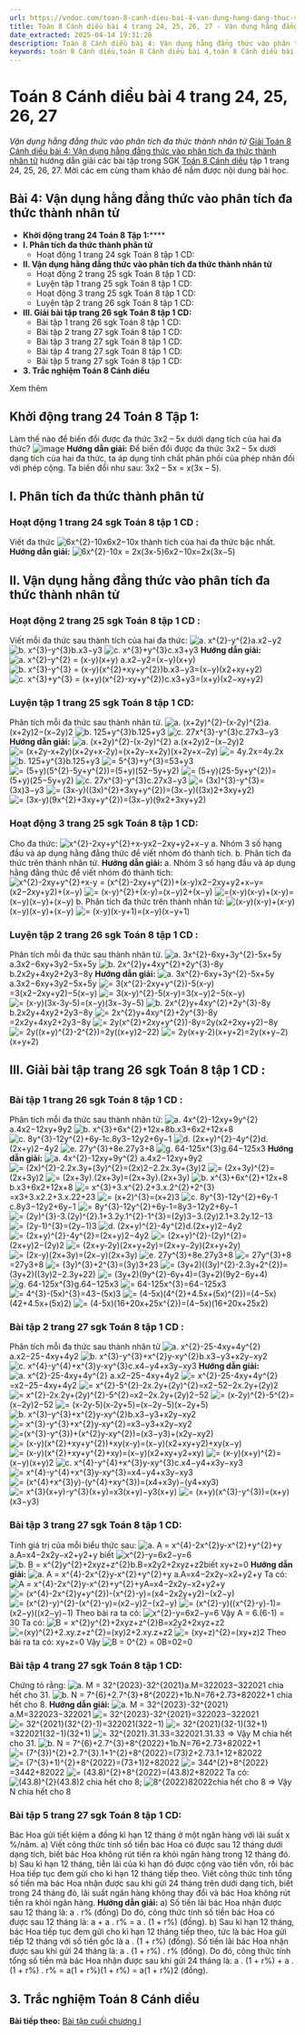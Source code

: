 ```yaml
---
url: https://vndoc.com/toan-8-canh-dieu-bai-4-van-dung-hang-dang-thuc-vao-phan-tich-da-thuc-thanh-nhan-tu-296223
title: Toán 8 Cánh diều bài 4 trang 24, 25, 26, 27 - Vận dụng hằng đẳng thức vào phân tích đa thức thành nhân tử - VnDoc.com
date_extracted: 2025-04-14 19:31:28
description: Toán 8 Cánh diều bài 4: Vận dụng hằng đẳng thức vào phân tích đa thức thành nhân tử được VnDoc biên soạn lời giải nhằm giúp các em nắm được nội dung bài Vận dụng hằng đẳng thức vào phân tích đa thức thành nhân tử, Toán 8 sách Cánh diều. Mời các em tham khảo lời giải
keywords: toán 8 Cánh diều,toán 8 Cánh diều bài 4,toán 8 Cánh diều bài Vận dụng hằng đẳng thức vào phân tích đa thức thành nhân tử,toán lớp 8 Cánh diều,giải toán 8 Cánh diều,giải sgk toán 8 Cánh diều,sgk toán 8 Cánh diều,sách giáo khoa toán 8 Cánh diều,toán 8 Vận dụng hằng đẳng thức vào phân tích đa thức thành nhân tử,Vận dụng hằng đẳng thức vào phân tích đa thức thành nhân tử,Toán 8 Cánh diều trang 24,Toán 8 Cánh diều trang 25,Toán 8 Cánh diều trang 26,Toán 8 Cánh diều trang 27
---
```


# Toán 8 Cánh diều bài 4 trang 24, 25, 26, 27
 _Vận dụng hằng đẳng thức vào phân tích đa thức thành nhân tử_
[Giải Toán 8 Cánh diều bài 4: Vận dụng hằng đẳng thức vào phân tích đa thức thành nhân tử](<https://vndoc.com/toan-8-canh-dieu-bai-4-van-dung-hang-dang-thuc-vao-phan-tich-da-thuc-thanh-nhan-tu-296223>) hướng dẫn giải các bài tập trong SGK [Toán 8 Cánh diều](<https://vndoc.com/giai-toan-lop8>) tập 1 trang 24, 25, 26, 27. Mời các em cùng tham khảo để nắm được nội dung bài học.
## **Bài 4: Vận dụng hằng đẳng thức vào phân tích đa thức thành nhân tử**
  * **Khởi động trang 24 Toán 8 Tập 1:******
  * **I. Phân tích đa thức thành phân tử**
    * Hoạt động 1 trang 24 sgk Toán 8 tập 1 CD:
  * **II. Vận dụng hằng đẳng thức vào phân tích đa thức thành nhân tử**
    * Hoạt động 2 trang 25 sgk Toán 8 tập 1 CD:
    * Luyện tập 1 trang 25 sgk Toán 8 tập 1 CD: 
    * Hoạt động 3 trang 25 sgk Toán 8 tập 1 CD: 
    * Luyện tập 2 trang 26 sgk Toán 8 tập 1 CD:
  * **III. Giải bài tập trang 26 sgk Toán 8 tập 1 CD:**
    * Bài tập 1 trang 26 sgk Toán 8 tập 1 CD: 
    * Bài tập 2 trang 27 sgk Toán 8 tập 1 CD:
    * Bài tập 3 trang 27 sgk Toán 8 tập 1 CD: 
    * Bài tập 4 trang 27 sgk Toán 8 tập 1 CD: 
    * Bài tập 5 trang 27 sgk Toán 8 tập 1 CD: 
  * **3\. Trắc nghiệm Toán 8 Cánh diều**

Xem thêm
## **Khởi động trang 24 Toán 8 Tập 1:**
Làm thế nào để biến đổi được đa thức 3x2 – 5x dưới dạng tích của hai đa thức?
![image](https://i.vdoc.vn/data/image/2023/10/11/toan-8-canh-dieu.png)
**Hướng dẫn giải:**
Để biến đổi được đa thức 3x2 – 5x dưới dạng tích của hai đa thức, ta áp dụng tính chất phân phối của phép nhân đối với phép cộng.
Ta biến đổi như sau: 3x2 – 5x = x\(3x – 5\).
## I. Phân tích đa thức thành phân tử
### **Hoạt động 1 trang 24 sgk Toán 8 tập 1 CD** :
Viết đa thức ![6x^{2}-10x](https://i.vdoc.vn/data/image/blank.png)6x2−10x thành tích của hai đa thức bậc nhất.
**Hướng dẫn giải:**
![6x^{2}-10x = 2x\(3x-5\)](https://i.vdoc.vn/data/image/blank.png)6x2−10x=2x\(3x−5\)
## II. Vận dụng hằng đẳng thức vào phân tích đa thức thành nhân tử
### **Hoạt động 2 trang 25 sgk Toán 8 tập 1 CD** :
Viết mỗi đa thức sau thành tích của hai đa thức:
![a. x^{2}-y^{2}](https://i.vdoc.vn/data/image/blank.png)a.x2−y2
![b. x^{3}-y^{3}](https://i.vdoc.vn/data/image/blank.png)b.x3−y3
![c. x^{3}+y^{3}](https://i.vdoc.vn/data/image/blank.png)c.x3+y3
**Hướng dẫn giải:**
![a. x^{2}-y^{2} = \(x-y\)\(x+y\)](https://i.vdoc.vn/data/image/blank.png) a.x2−y2=\(x−y\)\(x+y\)
![b. x^{3}-y^{3} = \(x-y\)\(x^{2}+xy+y^{2}\)](https://i.vdoc.vn/data/image/blank.png)b.x3−y3=\(x−y\)\(x2+xy+y2\)
![c. x^{3}+y^{3} = \(x+y\)\(x^{2}-xy+y^{2}\)](https://i.vdoc.vn/data/image/blank.png)c.x3+y3=\(x+y\)\(x2−xy+y2\)
### **Luyện tập 1 trang 25 sgk Toán 8 tập 1 CD:**
Phân tích mỗi đa thức sau thành nhân tử.
![a. \(x+2y\)^{2}-\(x-2y\)^{2}](https://i.vdoc.vn/data/image/blank.png)a.\(x+2y\)2−\(x−2y\)2
![b. 125+y^{3}](https://i.vdoc.vn/data/image/blank.png)b.125+y3
![c. 27x^{3}-y^{3}](https://i.vdoc.vn/data/image/blank.png)c.27x3−y3
**Hướng dẫn giải:**
![a. \(x+2y\)^{2}-\(x-2y\)^{2}](https://i.vdoc.vn/data/image/blank.png) a.\(x+2y\)2−\(x−2y\)2
![= \(x+2y-x+2y\)\(x+2y+x-2y\)](https://i.vdoc.vn/data/image/blank.png)=\(x+2y−x+2y\)\(x+2y+x−2y\)
![= 4y.2x](https://i.vdoc.vn/data/image/blank.png)=4y.2x
![b. 125+y^{3}](https://i.vdoc.vn/data/image/blank.png)b.125+y3
![= 5^{3}+y^{3}](https://i.vdoc.vn/data/image/blank.png)=53+y3
![= \(5+y\)\(5^{2}-5y+y^{2}\)](https://i.vdoc.vn/data/image/blank.png)=\(5+y\)\(52−5y+y2\)
![= \(5+y\)\(25-5y+y^{2}\)](https://i.vdoc.vn/data/image/blank.png)=\(5+y\)\(25−5y+y2\)
![c. 27x^{3}-y^{3}](https://i.vdoc.vn/data/image/blank.png)c.27x3−y3
![= \(3x\)^{3}-y^{3}](https://i.vdoc.vn/data/image/blank.png)=\(3x\)3−y3
![= \(3x-y\)\(\(3x\)^{2}+3xy+y^{2}\)](https://i.vdoc.vn/data/image/blank.png)=\(3x−y\)\(\(3x\)2+3xy+y2\)
![= \(3x-y\)\(9x^{2}+3xy+y^{2}\)](https://i.vdoc.vn/data/image/blank.png)=\(3x−y\)\(9x2+3xy+y2\)
### **Hoạt động 3 trang 25 sgk Toán 8 tập 1 CD:**
Cho đa thức: ![x^{2}-2xy+y^{2}+x-y](https://i.vdoc.vn/data/image/blank.png)x2−2xy+y2+x−y
a. Nhóm 3 số hạng đầu và áp dụng hằng đẳng thức để viết nhóm đó thành tích.
b. Phân tích đa thức trên thành nhân tử.
**Hướng dẫn giải:**
a. Nhóm 3 số hạng đầu và áp dụng hằng đẳng thức để viết nhóm đó thành tích:
![x^{2}-2xy+y^{2}+x-y = \(x^{2}-2xy+y^{2}\)+\(x-y\)](https://i.vdoc.vn/data/image/blank.png)x2−2xy+y2+x−y=\(x2−2xy+y2\)+\(x−y\)
![= \(x-y\)^{2}+\(x-y\)](https://i.vdoc.vn/data/image/blank.png)=\(x−y\)2+\(x−y\)
![=\(x-y\)\(x-y\)+\(x-y\)](https://i.vdoc.vn/data/image/blank.png)=\(x−y\)\(x−y\)+\(x−y\)
b. Phân tích đa thức trên thành nhân tử:
![\(x-y\)\(x-y\)+\(x-y\)](https://i.vdoc.vn/data/image/blank.png)\(x−y\)\(x−y\)+\(x−y\)
![= \(x-y\)\(x-y+1\)](https://i.vdoc.vn/data/image/blank.png)=\(x−y\)\(x−y+1\)
### **Luyện tập 2 trang 26 sgk Toán 8 tập 1 CD** :
Phân tích mỗi đa thức sau thành nhân tử.
![a. 3x^{2}-6xy+3y^{2}-5x+5y](https://i.vdoc.vn/data/image/blank.png)a.3x2−6xy+3y2−5x+5y
![b. 2x^{2}y+4xy^{2}+2y^{3}-8y](https://i.vdoc.vn/data/image/blank.png)b.2x2y+4xy2+2y3−8y
**Hướng dẫn giải:**
![a. 3x^{2}-6xy+3y^{2}-5x+5y](https://i.vdoc.vn/data/image/blank.png) a.3x2−6xy+3y2−5x+5y
![= 3\(x^{2}-2xy+y^{2}\)-5\(x-y\)](https://i.vdoc.vn/data/image/blank.png)=3\(x2−2xy+y2\)−5\(x−y\)
![= 3\(x-y\)^{2}-5\(x-y\)](https://i.vdoc.vn/data/image/blank.png)=3\(x−y\)2−5\(x−y\)
![= \(x-y\)\(3x-3y-5\)](https://i.vdoc.vn/data/image/blank.png)=\(x−y\)\(3x−3y−5\)
![b. 2x^{2}y+4xy^{2}+2y^{3}-8y](https://i.vdoc.vn/data/image/blank.png)b.2x2y+4xy2+2y3−8y
![= 2x^{2}y+4xy^{2}+2y^{3}-8y](https://i.vdoc.vn/data/image/blank.png)=2x2y+4xy2+2y3−8y
![= 2y\(x^{2}+2xy+y^{2}\)-8y](https://i.vdoc.vn/data/image/blank.png)=2y\(x2+2xy+y2\)−8y
![= 2y\(\(x+y\)^{2}-2^{2}\)](https://i.vdoc.vn/data/image/blank.png)=2y\(\(x+y\)2−22\)
![= 2y\(x+y-2\)\(x+y+2\)](https://i.vdoc.vn/data/image/blank.png)=2y\(x+y−2\)\(x+y+2\)
## III. Giải bài tập **trang 26 sgk Toán 8 tập 1 CD** :
## 
### **Bài tập 1 trang 26 sgk Toán 8 tập 1 CD** :
Phân tích mỗi đa thức sau thành nhân tử:
![a. 4x^{2}-12xy+9y^{2}](https://i.vdoc.vn/data/image/blank.png)a.4x2−12xy+9y2
![b. x^{3}+6x^{2}+12x+8](https://i.vdoc.vn/data/image/blank.png)b.x3+6x2+12x+8
![c. 8y^{3}-12y^{2}+6y-1](https://i.vdoc.vn/data/image/blank.png)c.8y3−12y2+6y−1
![d. \(2x+y\)^{2}-4y^{2}](https://i.vdoc.vn/data/image/blank.png)d.\(2x+y\)2−4y2
![e. 27y^{3}+8](https://i.vdoc.vn/data/image/blank.png)e.27y3+8
![g. 64-125x^{3}](https://i.vdoc.vn/data/image/blank.png)g.64−125x3
**Hướng dẫn giải:**
![a. 4x^{2}-12xy+9y^{2}](https://i.vdoc.vn/data/image/blank.png) a.4x2−12xy+9y2
![= \(2x\)^{2}-2.2x.3y+\(3y\)^{2}](https://i.vdoc.vn/data/image/blank.png)=\(2x\)2−2.2x.3y+\(3y\)2
![= \(2x+3y\)^{2}](https://i.vdoc.vn/data/image/blank.png)=\(2x+3y\)2
![= \(2x+3y\).\(2x+3y\)](https://i.vdoc.vn/data/image/blank.png)=\(2x+3y\).\(2x+3y\)
![b. x^{3}+6x^{2}+12x+8](https://i.vdoc.vn/data/image/blank.png)b.x3+6x2+12x+8
![= x^{3}+3.x^{2}.2+3.x.2^{2}+2^{3}](https://i.vdoc.vn/data/image/blank.png)=x3+3.x2.2+3.x.22+23
![= \(x+2\)^{3}](https://i.vdoc.vn/data/image/blank.png)=\(x+2\)3
![c. 8y^{3}-12y^{2}+6y-1](https://i.vdoc.vn/data/image/blank.png)c.8y3−12y2+6y−1
![= 8y^{3}-12y^{2}+6y-1](https://i.vdoc.vn/data/image/blank.png)=8y3−12y2+6y−1
![= \(2y\)^{3}-3.\(2y\)^{2}.1+3.2y.1^{2}-1^{3}](https://i.vdoc.vn/data/image/blank.png)=\(2y\)3−3.\(2y\)2.1+3.2y.12−13
![= \(2y-1\)^{3}](https://i.vdoc.vn/data/image/blank.png)=\(2y−1\)3
![d. \(2x+y\)^{2}-4y^{2}](https://i.vdoc.vn/data/image/blank.png)d.\(2x+y\)2−4y2
![= \(2x+y\)^{2}-4y^{2}](https://i.vdoc.vn/data/image/blank.png)=\(2x+y\)2−4y2
![= \(2x+y\)^{2}-\(2y\)^{2}](https://i.vdoc.vn/data/image/blank.png)=\(2x+y\)2−\(2y\)2
![= \(2x+y-2y\)\(2x+y+2y\)](https://i.vdoc.vn/data/image/blank.png)=\(2x+y−2y\)\(2x+y+2y\)
![= \(2x-y\)\(2x+3y\)](https://i.vdoc.vn/data/image/blank.png)=\(2x−y\)\(2x+3y\)
![e. 27y^{3}+8](https://i.vdoc.vn/data/image/blank.png)e.27y3+8
![= 27y^{3}+8](https://i.vdoc.vn/data/image/blank.png)=27y3+8
![= \(3y\)^{3}+2^{3}](https://i.vdoc.vn/data/image/blank.png)=\(3y\)3+23
![= \(3y+2\)\(\(3y\)^{2}-2.3y+2^{2}\)](https://i.vdoc.vn/data/image/blank.png)=\(3y+2\)\(\(3y\)2−2.3y+22\)
![= \(3y+2\)\(9y^{2}-6y+4\)](https://i.vdoc.vn/data/image/blank.png)=\(3y+2\)\(9y2−6y+4\)
![g. 64-125x^{3}](https://i.vdoc.vn/data/image/blank.png)g.64−125x3
![= 64-125x^{3}](https://i.vdoc.vn/data/image/blank.png)=64−125x3
![= 4^{3}-\(5x\)^{3}](https://i.vdoc.vn/data/image/blank.png)=43−\(5x\)3
![= \(4-5x\)\(4^{2}+4.5x+\(5x\)^{2}\)](https://i.vdoc.vn/data/image/blank.png)=\(4−5x\)\(42+4.5x+\(5x\)2\)
![= \(4-5x\)\(16+20x+25x^{2}\)](https://i.vdoc.vn/data/image/blank.png)=\(4−5x\)\(16+20x+25x2\)
### **Bài tập 2 trang 27 sgk Toán 8 tập 1 CD** :
Phân tích mỗi đa thức sau thành nhân tử
![a. x^{2}-25-4xy+4y^{2}](https://i.vdoc.vn/data/image/blank.png)a.x2−25−4xy+4y2
![b. x^{3}-y^{3}+x^{2}y-xy^{2}](https://i.vdoc.vn/data/image/blank.png)b.x3−y3+x2y−xy2
![c. x^{4}-y^{4}+x^{3}y-xy^{3}](https://i.vdoc.vn/data/image/blank.png)c.x4−y4+x3y−xy3
**Hướng dẫn giải:**
![a. x^{2}-25-4xy+4y^{2}](https://i.vdoc.vn/data/image/blank.png) a.x2−25−4xy+4y2
![= x^{2}-25-4xy+4y^{2}](https://i.vdoc.vn/data/image/blank.png)=x2−25−4xy+4y2
![= x^{2}-5^{2}-2x.2y+\(2y\)^{2}](https://i.vdoc.vn/data/image/blank.png)=x2−52−2x.2y+\(2y\)2
![= x^{2}-2x.2y+\(2y\)^{2}-5^{2}](https://i.vdoc.vn/data/image/blank.png)=x2−2x.2y+\(2y\)2−52
![= \(x-2y\)^{2}-5^{2}](https://i.vdoc.vn/data/image/blank.png)=\(x−2y\)2−52
![= \(x-2y-5\)\(x-2y+5\)](https://i.vdoc.vn/data/image/blank.png)=\(x−2y−5\)\(x−2y+5\)
![b. x^{3}-y^{3}+x^{2}y-xy^{2}](https://i.vdoc.vn/data/image/blank.png)b.x3−y3+x2y−xy2
![= x^{3}-y^{3}+x^{2}y-xy^{2}](https://i.vdoc.vn/data/image/blank.png)=x3−y3+x2y−xy2
![=\(x^{3}-y^{3}\)+\(x^{2}y-xy^{2}\)](https://i.vdoc.vn/data/image/blank.png)=\(x3−y3\)+\(x2y−xy2\)
![= \(x-y\)\(x^{2}+xy+y^{2}\)+xy\(x-y\)](https://i.vdoc.vn/data/image/blank.png)=\(x−y\)\(x2+xy+y2\)+xy\(x−y\)
![= \(x-y\)\(x^{2}+xy+y^{2}+xy\)](https://i.vdoc.vn/data/image/blank.png)=\(x−y\)\(x2+xy+y2+xy\)
![= \(x-y\)\(x+y\)^{2}](https://i.vdoc.vn/data/image/blank.png)=\(x−y\)\(x+y\)2
![c. x^{4}-y^{4}+x^{3}y-xy^{3}](https://i.vdoc.vn/data/image/blank.png)c.x4−y4+x3y−xy3
![= x^{4}-y^{4}+x^{3}y-xy^{3}](https://i.vdoc.vn/data/image/blank.png)=x4−y4+x3y−xy3
![= \(x^{4}+x^{3}y\)-\(y^{4}+xy^{3}\)](https://i.vdoc.vn/data/image/blank.png)=\(x4+x3y\)−\(y4+xy3\)
![= x^{3}\(x+y\)-y^{3}\(x+y\)](https://i.vdoc.vn/data/image/blank.png)=x3\(x+y\)−y3\(x+y\)
![= \(x+y\)\(x^{3}-y^{3}\)](https://i.vdoc.vn/data/image/blank.png)=\(x+y\)\(x3−y3\)
### **Bài tập 3 trang 27 sgk Toán 8 tập 1 CD:**
Tính giá trị của mỗi biểu thức sau:
![a. A = x^{4}-2x^{2}y-x^{2}+y^{2}+y](https://i.vdoc.vn/data/image/blank.png)a.A=x4−2x2y−x2+y2+y biết ![x^{2}-y=6](https://i.vdoc.vn/data/image/blank.png)x2−y=6
![b. B = x^{2}y^{2}+2xyz+z^{2}](https://i.vdoc.vn/data/image/blank.png)b.B=x2y2+2xyz+z2biết xy+z=0
**Hướng dẫn giải:**
![a. A = x^{4}-2x^{2}y-x^{2}+y^{2}+y](https://i.vdoc.vn/data/image/blank.png) a.A=x4−2x2y−x2+y2+y
Ta có:
![A = x^{4}-2x^{2}y-x^{2}+y^{2}+y](https://i.vdoc.vn/data/image/blank.png)A=x4−2x2y−x2+y2+y
![= \(x^{4}-2x^{2}y+y^{2}\)-\(x^{2}-y\)](https://i.vdoc.vn/data/image/blank.png)=\(x4−2x2y+y2\)−\(x2−y\)
![= \(x^{2}-y\)^{2}-\(x^{2}-y\)](https://i.vdoc.vn/data/image/blank.png)=\(x2−y\)2−\(x2−y\)
![= \(x^{2}-y\)\(\(x^{2}-y\)-1\)](https://i.vdoc.vn/data/image/blank.png)=\(x2−y\)\(\(x2−y\)−1\)
Theo bài ra ta có: ![x^{2}-y=6](https://i.vdoc.vn/data/image/blank.png)x2−y=6
Vậy A = 6.\(6-1\) = 30
Ta có:
![B = x^{2}y^{2}+2xyz+z^{2}](https://i.vdoc.vn/data/image/blank.png)B=x2y2+2xyz+z2
![=\(xy\)^{2}+2.xy.z+z^{2}](https://i.vdoc.vn/data/image/blank.png)=\(xy\)2+2.xy.z+z2
![= \(xy+z\)^{2}](https://i.vdoc.vn/data/image/blank.png)=\(xy+z\)2
Theo bài ra ta có: xy+z=0
Vậy ![B = 0^{2} = 0](https://i.vdoc.vn/data/image/blank.png)B=02=0
### **Bài tập 4 trang 27 sgk Toán 8 tập 1 CD:**
Chứng tỏ rằng:
![a. M = 32^{2023}-32^{2021}](https://i.vdoc.vn/data/image/blank.png)a.M=322023−322021 chia hết cho 31.
![b. N = 7^{6}+2.7^{3}+8^{2022}+1](https://i.vdoc.vn/data/image/blank.png)b.N=76+2.73+82022+1 chia hết cho 8.
**Hướng dẫn giải:**
![a. M = 32^{2023}-32^{2021}](https://i.vdoc.vn/data/image/blank.png) a.M=322023−322021
![= 32^{2023}-32^{2021}](https://i.vdoc.vn/data/image/blank.png)=322023−322021
![= 32^{2021}\(32^{2}-1\)](https://i.vdoc.vn/data/image/blank.png)=322021\(322−1\)
![= 32^{2021}\(32-1\)\(32+1\)](https://i.vdoc.vn/data/image/blank.png)=322021\(32−1\)\(32+1\)
![= 32^{2021}.31.33](https://i.vdoc.vn/data/image/blank.png)=322021.31.33
=> Vậy M chia hết cho 31.
![b. N = 7^{6}+2.7^{3}+8^{2022}+1](https://i.vdoc.vn/data/image/blank.png)b.N=76+2.73+82022+1
![= \(7^{3}\)^{2}+2.7^{3}.1+1^{2}+8^{2022}](https://i.vdoc.vn/data/image/blank.png)=\(73\)2+2.73.1+12+82022
![= \(7^{3}+1\)^{2}+8^{2022}](https://i.vdoc.vn/data/image/blank.png)=\(73+1\)2+82022
![= 344^{2}+8^{2022}](https://i.vdoc.vn/data/image/blank.png)=3442+82022
![= \(43.8\)^{2}+8^{2022}](https://i.vdoc.vn/data/image/blank.png)=\(43.8\)2+82022
Ta có: ![\(43.8\)^{2}](https://i.vdoc.vn/data/image/blank.png)\(43.8\)2 chia hết cho 8; ![8^{2022}](https://i.vdoc.vn/data/image/blank.png)82022chia hết cho 8
=> Vậy N chia hết cho 8
### **Bài tập 5 trang 27 sgk Toán 8 tập 1** **CD:**
Bác Hoa gửi tiết kiệm a đồng kì hạn 12 tháng ở một ngân hàng với lãi suất x %/năm.
a\) Viết công thức tính số tiền bác Hoa có được sau 12 tháng dưới dạng tích, biết bác Hoa không rút tiền ra khỏi ngân hàng trong 12 tháng đó.
b\) Sau kì hạn 12 tháng, tiễn lãi của kì hạn đó được cộng vào tiền vốn, rồi bác Hoa tiếp tục đem gửi cho kì hạn 12 tháng tiếp theo. Viết công thức tính tổng số tiền mà bác Hoa nhận được sau khi gửi 24 tháng trên dưới dạng tích, biết trong 24 tháng đó, lãi suất ngân hàng không thay đổi và bác Hoa không rút tiền ra khỏi ngân hàng.
**Hướng dẫn giải:**
a\) Số tiền lãi bác Hoa nhận được sau 12 tháng là: a . r% \(đồng\)
Do đó, công thức tính số tiền bác Hoa có được sau 12 tháng là:
a + a . r% = a . \(1 + r%\) \(đồng\).
b\) Sau kì hạn 12 tháng, bác Hoa tiếp tục đem gửi cho kì hạn 12 tháng tiếp theo, tức là bác Hoa gửi tiếp 12 tháng với số tiền gốc là a . \(1 + r%\) \(đồng\).
Số tiền lãi bác Hoa nhận được sau khi gửi 24 tháng là:
a . \(1 + r%\) . r% \(đồng\).
Do đó, công thức tính tổng số tiền mà bác Hoa nhận được sau khi gửi 24 tháng là:
a . \(1 + r%\) + a . \(1 + r%\) . r% = a\(1 + r%\)\(1 + r%\) = a\(1 + r%\)2 \(đồng\).
## **3\. Trắc nghiệm Toán 8 Cánh diều**
**Bài tiếp theo:** [Bài tập cuối chương I](<https://vndoc.com/toan-8-canh-dieu-bai-tap-cuoi-chuong-i-296229>)
